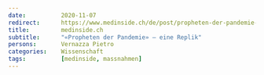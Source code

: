 ```yaml
---
date:          2020-11-07
redirect:      https://www.medinside.ch/de/post/propheten-der-pandemie-eine-replik
title:         medinside.ch
subtitle:      "«Propheten der Pandemie» – eine Replik"
persons:       Vernazza Pietro
categories:    Wissenschaft
tags:          [medinside, massnahmen]
---
```

